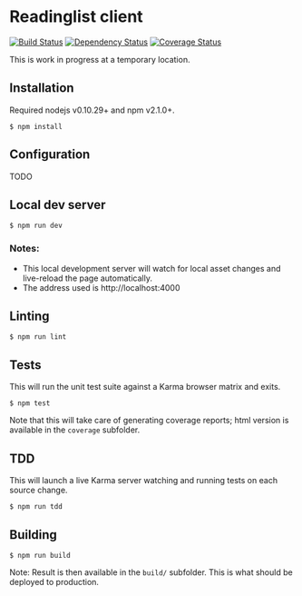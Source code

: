 Readinglist client
==================

[![Build Status](https://travis-ci.org/n1k0/readinglist-client.svg?branch=master)](https://travis-ci.org/n1k0/readinglist-client) [![Dependency Status](https://www.versioneye.com/user/projects/54c76b2d1a0071823a000580/badge.svg?style=flat)](https://www.versioneye.com/user/projects/54c76b2d1a0071823a000580) [![Coverage Status](https://coveralls.io/repos/n1k0/readinglist-client/badge.svg)](https://coveralls.io/r/n1k0/readinglist-client)

This is work in progress at a temporary location.

Installation
------------

Required nodejs v0.10.29+ and npm v2.1.0+.

    $ npm install

Configuration
-------------

TODO

Local dev server
----------------

    $ npm run dev

### Notes:

- This local development server will watch for local asset changes and live-reload the page automatically.
- The address used is http://localhost:4000

Linting
-------

    $ npm run lint

Tests
-----

This will run the unit test suite against a Karma browser matrix and exits.

    $ npm test

Note that this will take care of generating coverage reports; html version is available in the `coverage` subfolder.

TDD
---

This will launch a live Karma server watching and running tests on each source change.

    $ npm run tdd

Building
--------

    $ npm run build

Note: Result is then available in the `build/` subfolder. This is what should be deployed to production.
